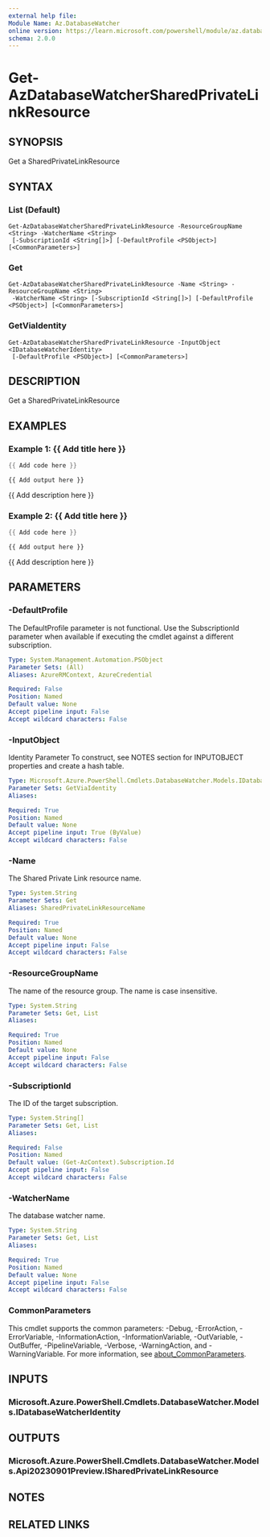 ```yaml
---
external help file:
Module Name: Az.DatabaseWatcher
online version: https://learn.microsoft.com/powershell/module/az.databasewatcher/get-azdatabasewatchersharedprivatelinkresource
schema: 2.0.0
---
```


# Get-AzDatabaseWatcherSharedPrivateLinkResource

## SYNOPSIS
Get a SharedPrivateLinkResource

## SYNTAX

### List (Default)
```
Get-AzDatabaseWatcherSharedPrivateLinkResource -ResourceGroupName <String> -WatcherName <String>
 [-SubscriptionId <String[]>] [-DefaultProfile <PSObject>] [<CommonParameters>]
```

### Get
```
Get-AzDatabaseWatcherSharedPrivateLinkResource -Name <String> -ResourceGroupName <String>
 -WatcherName <String> [-SubscriptionId <String[]>] [-DefaultProfile <PSObject>] [<CommonParameters>]
```

### GetViaIdentity
```
Get-AzDatabaseWatcherSharedPrivateLinkResource -InputObject <IDatabaseWatcherIdentity>
 [-DefaultProfile <PSObject>] [<CommonParameters>]
```

## DESCRIPTION
Get a SharedPrivateLinkResource

## EXAMPLES

### Example 1: {{ Add title here }}
```powershell
{{ Add code here }}
```

```output
{{ Add output here }}
```

{{ Add description here }}

### Example 2: {{ Add title here }}
```powershell
{{ Add code here }}
```

```output
{{ Add output here }}
```

{{ Add description here }}

## PARAMETERS

### -DefaultProfile
The DefaultProfile parameter is not functional.
Use the SubscriptionId parameter when available if executing the cmdlet against a different subscription.

```yaml
Type: System.Management.Automation.PSObject
Parameter Sets: (All)
Aliases: AzureRMContext, AzureCredential

Required: False
Position: Named
Default value: None
Accept pipeline input: False
Accept wildcard characters: False
```

### -InputObject
Identity Parameter
To construct, see NOTES section for INPUTOBJECT properties and create a hash table.

```yaml
Type: Microsoft.Azure.PowerShell.Cmdlets.DatabaseWatcher.Models.IDatabaseWatcherIdentity
Parameter Sets: GetViaIdentity
Aliases:

Required: True
Position: Named
Default value: None
Accept pipeline input: True (ByValue)
Accept wildcard characters: False
```

### -Name
The Shared Private Link resource name.

```yaml
Type: System.String
Parameter Sets: Get
Aliases: SharedPrivateLinkResourceName

Required: True
Position: Named
Default value: None
Accept pipeline input: False
Accept wildcard characters: False
```

### -ResourceGroupName
The name of the resource group.
The name is case insensitive.

```yaml
Type: System.String
Parameter Sets: Get, List
Aliases:

Required: True
Position: Named
Default value: None
Accept pipeline input: False
Accept wildcard characters: False
```

### -SubscriptionId
The ID of the target subscription.

```yaml
Type: System.String[]
Parameter Sets: Get, List
Aliases:

Required: False
Position: Named
Default value: (Get-AzContext).Subscription.Id
Accept pipeline input: False
Accept wildcard characters: False
```

### -WatcherName
The database watcher name.

```yaml
Type: System.String
Parameter Sets: Get, List
Aliases:

Required: True
Position: Named
Default value: None
Accept pipeline input: False
Accept wildcard characters: False
```

### CommonParameters
This cmdlet supports the common parameters: -Debug, -ErrorAction, -ErrorVariable, -InformationAction, -InformationVariable, -OutVariable, -OutBuffer, -PipelineVariable, -Verbose, -WarningAction, and -WarningVariable. For more information, see [about_CommonParameters](http://go.microsoft.com/fwlink/?LinkID=113216).

## INPUTS

### Microsoft.Azure.PowerShell.Cmdlets.DatabaseWatcher.Models.IDatabaseWatcherIdentity

## OUTPUTS

### Microsoft.Azure.PowerShell.Cmdlets.DatabaseWatcher.Models.Api20230901Preview.ISharedPrivateLinkResource

## NOTES

## RELATED LINKS

